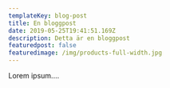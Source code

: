 ```yaml
---
templateKey: blog-post
title: En bloggpost
date: 2019-05-25T19:41:51.169Z
description: Detta är en bloggpost
featuredpost: false
featuredimage: /img/products-full-width.jpg
---
```

Lorem ipsum....
